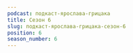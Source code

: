 ```yaml
---
podcast: подкаст-ярослава-грицака
title: Сезон 6
slug: подкаст-ярослава-грицака-сезон-6
position: 6
season_number: 6
---
```

